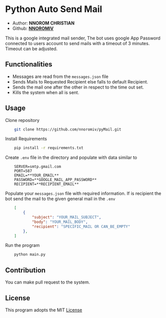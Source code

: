 # Python Auto Send Mail

- Author: **NNOROM CHRISTIAN**
- Github: **[NNOROMIV](https://github.com/nnoromiv)**

This is a google integrated mail sender, The bot uses google App Password connected to users account to send mails with a timeout of 3 minutes.
Timeout can be adjusted.

## Functionalities

- Messages are read from the `messages.json` file
- Sends Mails to Requested Recipient else falls to default Recipient.
- Sends the mail one after the other in respect to the time out set.
- Kills the system when all is sent.
  
## Usage

Clone repository

```bash
    git clone https://github.com/nnoromiv/pyMail.git
```

Install Requirements

```bash
    pip install -r requirements.txt
```

Create `.env` file in the directory and populate with data similar to

```env
    SERVER=smtp.gmail.com
    PORT=587
    EMAIL=**YOUR_EMAIL**
    PASSWORD=**GOOGLE_MAIL_APP_PASSWORD**
    RECIPIENT=**RECIPIENT_EMAIL**
```

Populate your `messages.json` file with required information. If is recipient the bot send the mail to the given general mail in the `.env`

```json
    [
        {
            "subject": "YOUR_MAIL_SUBJECT",
            "body": "YOUR_MAIL_BODY",
            "recipient": "SPECIFIC_MAIL OR CAN_BE_EMPTY"
        },
    ]
```

Run the program

```bash
    python main.py
```

## Contribution

You can make pull request to the system.

## License

This program adopts the MIT [License](./LICENSE)
